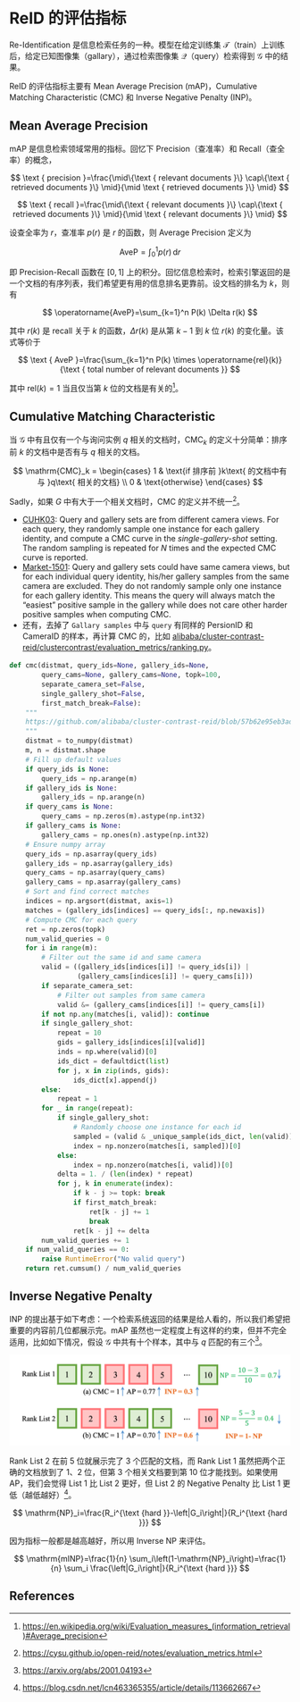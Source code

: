 # ReID 的评估指标

Re-Identification 是信息检索任务的一种。模型在给定训练集 $\mathcal{T}$（train）上训练后，给定已知图像集（gallary），通过检索图像集 $\mathcal{Q}$（query）检索得到 $\mathcal{G}$ 中的结果。

ReID 的评估指标主要有 Mean Average Precision (mAP)，Cumulative Matching Characteristic (CMC) 和 Inverse Negative Penalty (INP)。

## Mean Average Precision

mAP 是信息检索领域常用的指标。回忆下 Precision（查准率）和 Recall（查全率）的概念，

$$
\text { precision }=\frac{\mid\{\text { relevant documents }\} \cap\{\text { retrieved documents }\} \mid}{\mid \text { retrieved documents }\} \mid}
$$

$$
\text { recall }=\frac{\mid\{\text { relevant documents }\} \cap\{\text { retrieved documents }\} \mid}{\mid \text { relevant documents }\} \mid}
$$

设查全率为 $r$，查准率 $p(r)$ 是 $r$ 的函数，则 Average Precision 定义为

$$
\mathrm{AveP} = \int_0^1 p(r) \,\mathrm{d} r
$$

即 Precision-Recall 函数在 $[0, 1]$ 上的积分。回忆信息检索时，检索引擎返回的是一个文档的有序列表，我们希望更有用的信息排名更靠前。设文档的排名为 $k$，则有

$$
\operatorname{AveP}=\sum_{k=1}^n P(k) \Delta r(k)
$$

其中 $r(k)$ 是 recall 关于 $k$ 的函数，$\Delta r(k)$ 是从第 $k-1$ 到 $k$ 位 $r(k)$ 的变化量。该式等价于

$$
\text { AveP }=\frac{\sum_{k=1}^n P(k) \times \operatorname{rel}(k)}{\text { total number of relevant documents }}
$$

其中 $\mathrm{rel}(k) = 1$ 当且仅当第 $k$ 位的文档是有关的[^wikipedia-average-precision]。

## Cumulative Matching Characteristic

当 $\mathcal{G}$ 中有且仅有一个与询问实例 $q$ 相关的文档时，$\mathrm{CMC}_k$ 的定义十分简单：排序前 $k$ 的文档中是否有与 $q$ 相关的文档。

$$
\mathrm{CMC}_k = \begin{cases}
1 & \text{if 排序前 }k\text{ 的文档中有与 }q\text{ 相关的文档} \\
0 & \text{otherwise}
\end{cases}
$$

Sadly，如果 $G$ 中有大于一个相关文档时，CMC 的定义并不统一[^open-reid]。

- [CUHK03](https://cysu.github.io/open-reid/notes/www.cv-foundation.org/openaccess/content_cvpr_2014/papers/Li_DeepReID_Deep_Filter_2014_CVPR_paper.pdf): Query and gallery sets are from different camera views. For each query, they randomly sample one instance for each gallery identity, and compute a CMC curve in the *single-gallery-shot* setting. The random sampling is repeated for $N$ times and the expected CMC curve is reported.
- [Market-1501](http://www.cv-foundation.org/openaccess/content_iccv_2015/papers/Zheng_Scalable_Person_Re-Identification_ICCV_2015_paper.pdf): Query and gallery sets could have same camera views, but for each individual query identity, his/her gallery samples from the same camera are excluded. They do not randomly sample only one instance for each gallery identity. This means the query will always match the “easiest” positive sample in the gallery while does not care other harder positive samples when computing CMC.
- 还有，去掉了 `Gallary samples` 中与 `query` 有同样的 PersionID 和 CameraID 的样本，再计算 CMC 的，比如 [alibaba/cluster-contrast-reid/clustercontrast/evaluation_metrics/ranking.py](https://github.com/alibaba/cluster-contrast-reid/blob/57b62e95eb3ade3da4a464c5eead69ca7d5f4e1d/clustercontrast/evaluation_metrics/ranking.py#L46)。

```python
def cmc(distmat, query_ids=None, gallery_ids=None,
        query_cams=None, gallery_cams=None, topk=100,
        separate_camera_set=False,
        single_gallery_shot=False,
        first_match_break=False):
    """
    https://github.com/alibaba/cluster-contrast-reid/blob/57b62e95eb3ade3da4a464c5eead69ca7d5f4e1d/clustercontrast/evaluation_metrics/ranking.py#L18
    """
    distmat = to_numpy(distmat)
    m, n = distmat.shape
    # Fill up default values
    if query_ids is None:
        query_ids = np.arange(m)
    if gallery_ids is None:
        gallery_ids = np.arange(n)
    if query_cams is None:
        query_cams = np.zeros(m).astype(np.int32)
    if gallery_cams is None:
        gallery_cams = np.ones(n).astype(np.int32)
    # Ensure numpy array
    query_ids = np.asarray(query_ids)
    gallery_ids = np.asarray(gallery_ids)
    query_cams = np.asarray(query_cams)
    gallery_cams = np.asarray(gallery_cams)
    # Sort and find correct matches
    indices = np.argsort(distmat, axis=1)
    matches = (gallery_ids[indices] == query_ids[:, np.newaxis])
    # Compute CMC for each query
    ret = np.zeros(topk)
    num_valid_queries = 0
    for i in range(m):
        # Filter out the same id and same camera
        valid = ((gallery_ids[indices[i]] != query_ids[i]) |
                 (gallery_cams[indices[i]] != query_cams[i]))
        if separate_camera_set:
            # Filter out samples from same camera
            valid &= (gallery_cams[indices[i]] != query_cams[i])
        if not np.any(matches[i, valid]): continue
        if single_gallery_shot:
            repeat = 10
            gids = gallery_ids[indices[i][valid]]
            inds = np.where(valid)[0]
            ids_dict = defaultdict(list)
            for j, x in zip(inds, gids):
                ids_dict[x].append(j)
        else:
            repeat = 1
        for _ in range(repeat):
            if single_gallery_shot:
                # Randomly choose one instance for each id
                sampled = (valid & _unique_sample(ids_dict, len(valid)))
                index = np.nonzero(matches[i, sampled])[0]
            else:
                index = np.nonzero(matches[i, valid])[0]
            delta = 1. / (len(index) * repeat)
            for j, k in enumerate(index):
                if k - j >= topk: break
                if first_match_break:
                    ret[k - j] += 1
                    break
                ret[k - j] += delta
        num_valid_queries += 1
    if num_valid_queries == 0:
        raise RuntimeError("No valid query")
    return ret.cumsum() / num_valid_queries

```

## Inverse Negative Penalty

INP 的提出基于如下考虑：一个检索系统返回的结果是给人看的，所以我们希望把重要的内容前几位都展示完。mAP 虽然也一定程度上有这样的约束，但并不完全适用，比如如下情况，假设 $\mathcal{G}$ 中共有十个样本，其中与 $q$ 匹配的有三个[^mang2020survey]。

![inp.png](./media/inp.png)

Rank List 2 在前 5 位就展示完了 3 个匹配的文档，而 Rank List 1 虽然把两个正确的文档放到了 1、2 位，但第 3 个相关文档要到第 10 位才能找到。如果使用 AP，我们会觉得 List 1 比 List 2 更好，但 List 2 的 Negative Penalty 比 List 1 更低（越低越好）[^lcn463365355]。

$$
\mathrm{NP}_i=\frac{R_i^{\text {hard }}-\left|G_i\right|}{R_i^{\text {hard }}}
$$

因为指标一般都是越高越好，所以用 Inverse NP 来评估。

$$
\mathrm{mINP}=\frac{1}{n} \sum_i\left(1-\mathrm{NP}_i\right)=\frac{1}{n} \sum_i \frac{\left|G_i\right|}{R_i^{\text {hard }}}
$$

## References

[^wikipedia-average-precision]: https://en.wikipedia.org/wiki/Evaluation_measures_(information_retrieval)#Average_precision
[^open-reid]: https://cysu.github.io/open-reid/notes/evaluation_metrics.html
[^mang2020survey]: https://arxiv.org/abs/2001.04193
[^lcn463365355]: https://blog.csdn.net/lcn463365355/article/details/113662667
[^cluster-contrast]: https://arxiv.org/abs/2103.11568
